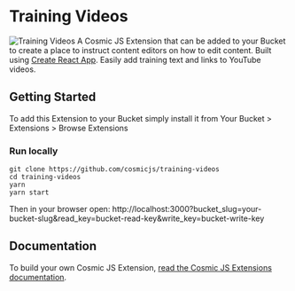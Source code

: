 # Training Videos
![Training Videos](https://cosmicjs.com/uploads/c0bea880-5465-11e7-8f9b-55e12bd346d8-Screen%20Shot%202017-06-18%20at%203.32.23%20PM.png)
A Cosmic JS Extension that can be added to your Bucket to create a place to instruct content editors on how to edit content.  Built using [Create React App](https://github.com/facebookincubator/create-react-app).  Easily add training text and links to YouTube videos.
## Getting Started
To add this Extension to your Bucket simply install it from Your Bucket > Extensions > Browse Extensions
### Run locally
```
git clone https://github.com/cosmicjs/training-videos
cd training-videos
yarn
yarn start
```
Then in your browser open: http://localhost:3000?bucket_slug=your-bucket-slug&read_key=bucket-read-key&write_key=bucket-write-key
## Documentation
To build your own Cosmic JS Extension, [read the Cosmic JS Extensions documentation](https://cosmicjs.com/docs/extensions).